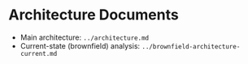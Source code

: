 # Architecture Documents

- Main architecture: `../architecture.md`
- Current-state (brownfield) analysis: `../brownfield-architecture-current.md`
